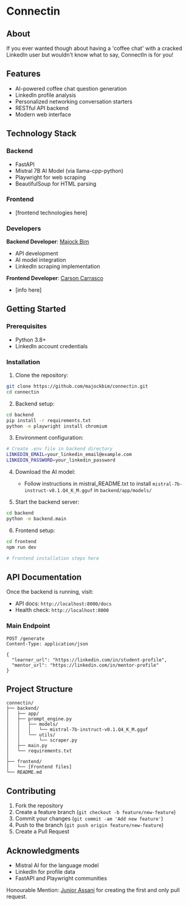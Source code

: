 # Connectin

## About

If you ever wanted though about having a 'coffee chat' with a cracked LinkedIn user but wouldn't know what to say, ConnectIn is for you!

## Features

- AI-powered coffee chat question generation
- LinkedIn profile analysis
- Personalized networking conversation starters
- RESTful API backend
- Modern web interface

## Technology Stack

### Backend
- FastAPI
- Mistral 7B AI Model (via llama-cpp-python)
- Playwright for web scraping
- BeautifulSoup for HTML parsing

### Frontend
- [frontend technologies here]


### Developers

**Backend Developer**: [Majock Bim](https://github.com/majockbim)
- API development
- AI model integration
- LinkedIn scraping implementation

**Frontend Developer**: [Carson Carrasco](https://github.com/CarsonCarrasco)
- [info here]

## Getting Started

### Prerequisites

- Python 3.8+
- LinkedIn account credentials

### Installation

1. Clone the repository:
```bash
git clone https://github.com/majockbim/connectin.git
cd connectin
```

2. Backend setup:
```bash
cd backend
pip install -r requirements.txt
python -m playwright install chromium
```

3. Environment configuration:
```bash
# Create .env file in backend directory
LINKEDIN_EMAIL=your_linkedin_email@example.com
LINKEDIN_PASSWORD=your_linkedin_password
```

4. Download the AI model:
   - Follow instructions in mistral_README.txt to install `mistral-7b-instruct-v0.1.Q4_K_M.gguf` in `backend/app/models/`

5. Start the backend server:
```bash
cd backend
python -m backend.main
```

6. Frontend setup:
```bash
cd frontend
npm run dev

# frontend installation steps here
```

## API Documentation

Once the backend is running, visit:
- API docs: `http://localhost:8000/docs`
- Health check: `http://localhost:8000`

### Main Endpoint

```http
POST /generate
Content-Type: application/json

{
  "learner_url": "https://linkedin.com/in/student-profile",
  "mentor_url": "https://linkedin.com/in/mentor-profile"
}
```

## Project Structure

```
connectin/
├── backend/
│   ├── app/
│   ├── prompt_engine.py
│   │   ├── models/
│   │   │   └── mistral-7b-instruct-v0.1.Q4_K_M.gguf
│   │   └── utils/
│   │       └── scraper.py
│   ├── main.py
│   └── requirements.txt
│
├── frontend/
│   └── [Frontend files]
└── README.md
```

## Contributing

1. Fork the repository
2. Create a feature branch (`git checkout -b feature/new-feature`)
3. Commit your changes (`git commit -am 'Add new feature'`)
4. Push to the branch (`git push origin feature/new-feature`)
5. Create a Pull Request


## Acknowledgments

- Mistral AI for the language model
- LinkedIn for profile data
- FastAPI and Playwright communities

Honourable Mention: [Junior Assani](https://github.com/juniorassani) for creating the first and only pull request.